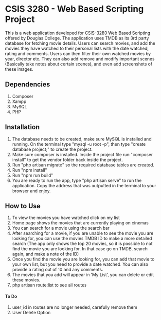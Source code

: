 # CSIS 3280 - Web Based Scripting Project

This is a web application developed for CSIS-3280 Web Based Scripting offered by Douglas College. The application uses TMDB as its 3rd party database for fetching movie details. Users can search movies, and add the movies they have watched to their personal lists with the date watched, rating and comments. Users can then filter their own watched movies by year, director etc. They can also add remove and modify important scenes (Basically take notes about certain scenes), and even add screenshots of these images. 

## Dependencies
1. Composer
2. Xampp
3. MySQL
4. PHP

## Installation
1. The database needs to be created, make sure MySQL is installed and running. On the terminal type "mysql -u root -p", then type "create database project;" to create  the project.
2. Make sure composer is installed. Inside the project file run "composer install" to get the vendor folder back inside the project.
3. Run "php artisan migrate" so the required database tables are created.
4. Run "npm install"
5. Run "npm run build"
6. You are ready to run the app, type "php artisan serve" to run the application. Copy the address that was outputted in the terminal to your browser and enjoy.

## How to Use
1. To view the movies you have watched click on my list
2. Home page shows the movies that are currently playing on cinemas
3. You can search for a movie using the search bar
4. After searching for a movie, if you are unable to see the movie you are looking for, you can use the movies TMDB ID to make a more detailed search (The app only shows the top 20 movies, so it is possible to not find the movie you are looking for. In that case go on TMDB, search again, and make a note of the ID)
5. Once you find the movie you are looking for, you can add that movie to your own list, but you need to provide a date watched. You can also provide a rating out of 10 and any comments.
6. The movies that you add will appear in 'My List', you can delete or edit these movies.
7. php artisan route:list to see all routes

#### To Do
1. user_id in routes are no longer needed, carefully remove them
2. User Delete Option